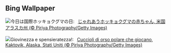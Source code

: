 ## Bing Wallpaper
![](https://www.bing.com/th?id=OHR.PolarBearCubs_JA-JP0012953029_UHD.jpg&w=1000)今日は国際ホッキョクグマの日:&nbsp;&ensp;[じゃれあうホッキョクグマの赤ちゃん, 米国 アラスカ州 (© Piriya Photography/Getty Images)](https://www.bing.com/th?id=OHR.PolarBearCubs_JA-JP0012953029_UHD.jpg)
<br><br/>
![](https://www.bing.com/th?id=OHR.PolarBearCubs_IT-IT9998741209_UHD.jpg&w=1000)Giovinezza e spensieratezza!:&nbsp;&ensp;[Cuccioli di orso polare che giocano, Kaktovik, Alaska, Stati Uniti (© Piriya Photography/Getty Images)](https://www.bing.com/th?id=OHR.PolarBearCubs_IT-IT9998741209_UHD.jpg)
<br><br/>
